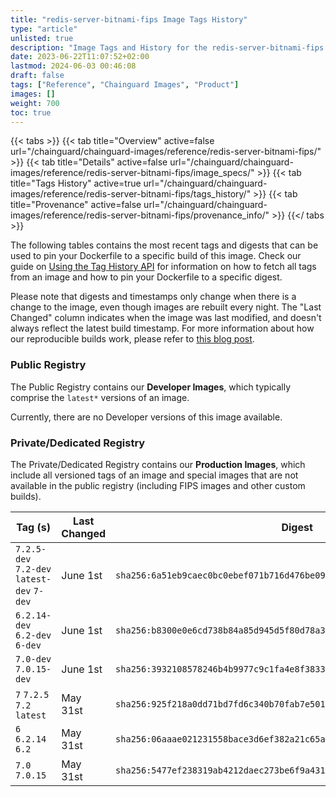 ```yaml
---
title: "redis-server-bitnami-fips Image Tags History"
type: "article"
unlisted: true
description: "Image Tags and History for the redis-server-bitnami-fips Chainguard Image"
date: 2023-06-22T11:07:52+02:00
lastmod: 2024-06-03 00:46:08
draft: false
tags: ["Reference", "Chainguard Images", "Product"]
images: []
weight: 700
toc: true
---
```


{{< tabs >}}
{{< tab title="Overview" active=false url="/chainguard/chainguard-images/reference/redis-server-bitnami-fips/" >}}
{{< tab title="Details" active=false url="/chainguard/chainguard-images/reference/redis-server-bitnami-fips/image_specs/" >}}
{{< tab title="Tags History" active=true url="/chainguard/chainguard-images/reference/redis-server-bitnami-fips/tags_history/" >}}
{{< tab title="Provenance" active=false url="/chainguard/chainguard-images/reference/redis-server-bitnami-fips/provenance_info/" >}}
{{</ tabs >}}

The following tables contains the most recent tags and digests that can be used to pin your Dockerfile to a specific build of this image. Check our guide on [Using the Tag History API](/chainguard/chainguard-images/using-the-tag-history-api/) for information on how to fetch all tags from an image and how to pin your Dockerfile to a specific digest.

Please note that digests and timestamps only change when there is a change to the image, even though images are rebuilt every night. The "Last Changed" column indicates when the image was last modified, and doesn't always reflect the latest build timestamp. For more information about how our reproducible builds work, please refer to [this blog post](https://www.chainguard.dev/unchained/reproducing-chainguards-reproducible-image-builds).

### Public Registry
The Public Registry contains our **Developer Images**, which typically comprise the `latest*` versions of an image.

Currently, there are no Developer versions of this image available.

### Private/Dedicated Registry
The Private/Dedicated Registry contains our **Production Images**, which include all versioned tags of an image and special images that are not available in the public registry (including FIPS images and other custom builds).

| Tag (s)                                     | Last Changed | Digest                                                                    |
|---------------------------------------------|--------------|---------------------------------------------------------------------------|
|  `7.2.5-dev` `7.2-dev` `latest-dev` `7-dev` | June 1st     | `sha256:6a51eb9caec0bc0ebef071b716d476be09ef87d8fcc09584613a7e97599df427` |
|  `6.2.14-dev` `6.2-dev` `6-dev`             | June 1st     | `sha256:b8300e0e6cd738b84a85d945d5f80d78a31c05b4d15fd26c32764590851de9db` |
|  `7.0-dev` `7.0.15-dev`                     | June 1st     | `sha256:3932108578246b4b9977c9c1fa4e8f3833f6c23d64728a5ca34b25da5577c731` |
|  `7` `7.2.5` `7.2` `latest`                 | May 31st     | `sha256:925f218a0dd71bd7fd6c340b70fab7e5019554722045a3edf58ef2bb684349e5` |
|  `6` `6.2.14` `6.2`                         | May 31st     | `sha256:06aaae021231558bace3d6ef382a21c65a0d8c04d893302e67b3807e0b34a147` |
|  `7.0` `7.0.15`                             | May 31st     | `sha256:5477ef238319ab4212daec273be6f9a431057a9d24d3cc3a8b95af7f36d8e3b9` |

